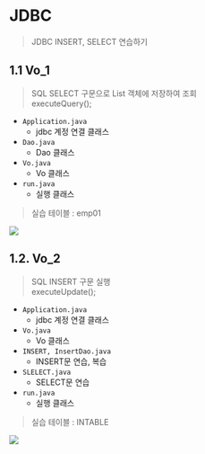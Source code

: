 # JDBC

> JDBC INSERT, SELECT 연습하기

## 1.1 Vo_1
> SQL SELECT 구문으로 List<Vo> 객체에 저장하여 조회<br>
> executeQuery();
- `Application.java`
  - jdbc 계정 연결 클래스
- `Dao.java`
  - Dao 클래스
- `Vo.java`
  - Vo 클래스
- `run.java`
  - 실행 클래스

> 실습 테이블 : emp01<br>

![](https://images.velog.io/images/withcolinsong/post/51594199-589e-4b3d-9f01-650eb12b9604/image.png)


## 1.2. Vo_2
> SQL INSERT 구문 실행<br>
> executeUpdate();
- `Application.java`
  - jdbc 계정 연결 클래스
- `Vo.java`
  - Vo 클래스 
- `INSERT, InsertDao.java`
  - INSERT문 연습, 복습
- `SLELECT.java`
  - SELECT문 연습 
- `run.java`
  - 실행 클래스  

> 실습 테이블 : INTABLE<br>

![](https://images.velog.io/images/withcolinsong/post/4d775466-015a-41bc-971a-64fb95f5b897/image.png)
